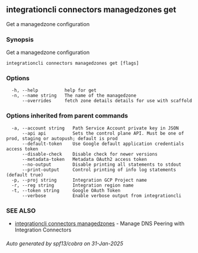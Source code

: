 ## integrationcli connectors managedzones get

Get a managedzone configuration

### Synopsis

Get a managedzone configuration

```
integrationcli connectors managedzones get [flags]
```

### Options

```
  -h, --help          help for get
  -n, --name string   The name of the managedzone
      --overrides     fetch zone details details for use with scaffold
```

### Options inherited from parent commands

```
  -a, --account string   Path Service Account private key in JSON
      --api api          Sets the control plane API. Must be one of prod, staging or autopush; default is prod
      --default-token    Use Google default application credentials access token
      --disable-check    Disable check for newer versions
      --metadata-token   Metadata OAuth2 access token
      --no-output        Disable printing all statements to stdout
      --print-output     Control printing of info log statements (default true)
  -p, --proj string      Integration GCP Project name
  -r, --reg string       Integration region name
  -t, --token string     Google OAuth Token
      --verbose          Enable verbose output from integrationcli
```

### SEE ALSO

* [integrationcli connectors managedzones](integrationcli_connectors_managedzones.md)	 - Manage DNS Peering with Integration Connectors

###### Auto generated by spf13/cobra on 31-Jan-2025
